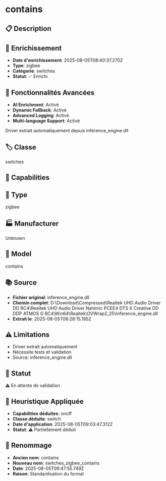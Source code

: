 # contains

## 📋 Description

## 🔧 Enrichissement
- **Date d'enrichissement**: 2025-08-05T08:40:37.270Z
- **Type**: zigbee
- **Catégorie**: switches
- **Statut**: ✅ Enrichi

## 🚀 Fonctionnalités Avancées
- **AI Enrichment**: Activé
- **Dynamic Fallback**: Activé
- **Advanced Logging**: Activé
- **Multi-language Support**: Activé

Driver extrait automatiquement depuis inference_engine.dll

## 🏷️ Classe
switches

## 🔧 Capabilities


## 📡 Type
zigbee

## 🏭 Manufacturer
Unknown

## 📱 Model
contains

## 📚 Source
- **Fichier original**: inference_engine.dll
- **Chemin complet**: D:\Download\Compressed\Realtek UHD Audio Driver DD RC4\Realtek UHD Audio Driver Nahimic PCEE4 DTS X Creative DD DDP ATMOS G RC4\Win64\Realtek\OVWrap2_25\inference_engine.dll
- **Extrait le**: 2025-08-05T08:28:15.195Z

## ⚠️ Limitations
- Driver extrait automatiquement
- Nécessite tests et validation
- Source: inference_engine.dll

## 🚀 Statut
⚠️ En attente de validation

## 🧠 Heuristique Appliquée
- **Capabilities déduites**: onoff
- **Classe déduite**: switch
- **Date d'application**: 2025-08-05T09:03:47.312Z
- **Statut**: ⚠️ Partiellement déduit

## 🔄 Renommage
- **Ancien nom**: contains
- **Nouveau nom**: switches_zigbee_contains
- **Date**: 2025-08-05T09:47:55.749Z
- **Raison**: Standardisation du format
